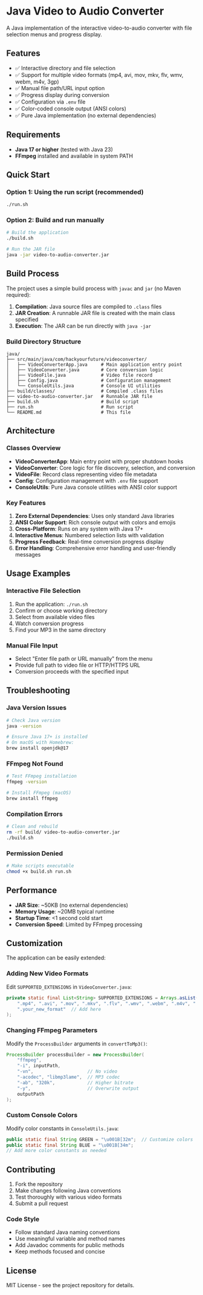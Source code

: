 # Java Video to Audio Converter

A Java implementation of the interactive video-to-audio converter with file selection menus and progress display.

## Features

- ✅ Interactive directory and file selection
- ✅ Support for multiple video formats (mp4, avi, mov, mkv, flv, wmv, webm, m4v, 3gp)
- ✅ Manual file path/URL input option
- ✅ Progress display during conversion
- ✅ Configuration via `.env` file
- ✅ Color-coded console output (ANSI colors)
- ✅ Pure Java implementation (no external dependencies)

## Requirements

- **Java 17 or higher** (tested with Java 23)
- **FFmpeg** installed and available in system PATH

## Quick Start

### Option 1: Using the run script (recommended)

```bash
./run.sh
```

### Option 2: Build and run manually

```bash
# Build the application
./build.sh

# Run the JAR file
java -jar video-to-audio-converter.jar
```

## Build Process

The project uses a simple build process with `javac` and `jar` (no Maven required):

1. **Compilation**: Java source files are compiled to `.class` files
2. **JAR Creation**: A runnable JAR file is created with the main class specified
3. **Execution**: The JAR can be run directly with `java -jar`

### Build Directory Structure

```
java/
├── src/main/java/com/hackyourfuture/videoconverter/
│   ├── VideoConverterApp.java     # Main application entry point
│   ├── VideoConverter.java        # Core conversion logic
│   ├── VideoFile.java             # Video file record
│   ├── Config.java                # Configuration management
│   └── ConsoleUtils.java          # Console UI utilities
├── build/classes/                 # Compiled .class files
├── video-to-audio-converter.jar   # Runnable JAR file
├── build.sh                       # Build script
├── run.sh                         # Run script
└── README.md                      # This file
```

## Architecture

### Classes Overview

- **VideoConverterApp**: Main entry point with proper shutdown hooks
- **VideoConverter**: Core logic for file discovery, selection, and conversion
- **VideoFile**: Record class representing video file metadata
- **Config**: Configuration management with `.env` file support
- **ConsoleUtils**: Pure Java console utilities with ANSI color support

### Key Features

1. **Zero External Dependencies**: Uses only standard Java libraries
2. **ANSI Color Support**: Rich console output with colors and emojis
3. **Cross-Platform**: Runs on any system with Java 17+
4. **Interactive Menus**: Numbered selection lists with validation
5. **Progress Feedback**: Real-time conversion progress display
6. **Error Handling**: Comprehensive error handling and user-friendly messages

## Usage Examples

### Interactive File Selection

1. Run the application: `./run.sh`
2. Confirm or choose working directory
3. Select from available video files
4. Watch conversion progress
5. Find your MP3 in the same directory

### Manual File Input

- Select "Enter file path or URL manually" from the menu
- Provide full path to video file or HTTP/HTTPS URL
- Conversion proceeds with the specified input

## Troubleshooting

### Java Version Issues

```bash
# Check Java version
java -version

# Ensure Java 17+ is installed
# On macOS with Homebrew:
brew install openjdk@17
```

### FFmpeg Not Found

```bash
# Test FFmpeg installation
ffmpeg -version

# Install FFmpeg (macOS)
brew install ffmpeg
```

### Compilation Errors

```bash
# Clean and rebuild
rm -rf build/ video-to-audio-converter.jar
./build.sh
```

### Permission Denied

```bash
# Make scripts executable
chmod +x build.sh run.sh
```

## Performance

- **JAR Size**: ~50KB (no external dependencies)
- **Memory Usage**: ~20MB typical runtime
- **Startup Time**: <1 second cold start
- **Conversion Speed**: Limited by FFmpeg processing

## Customization

The application can be easily extended:

### Adding New Video Formats

Edit `SUPPORTED_EXTENSIONS` in `VideoConverter.java`:

```java
private static final List<String> SUPPORTED_EXTENSIONS = Arrays.asList(
    ".mp4", ".avi", ".mov", ".mkv", ".flv", ".wmv", ".webm", ".m4v", ".3gp",
    ".your_new_format"  // Add here
);
```

### Changing FFmpeg Parameters

Modify the `ProcessBuilder` arguments in `convertToMp3()`:

```java
ProcessBuilder processBuilder = new ProcessBuilder(
    "ffmpeg",
    "-i", inputPath,
    "-vn",                    // No video
    "-acodec", "libmp3lame",  // MP3 codec
    "-ab", "320k",            // Higher bitrate
    "-y",                     // Overwrite output
    outputPath
);
```

### Custom Console Colors

Modify color constants in `ConsoleUtils.java`:

```java
public static final String GREEN = "\u001B[32m";  // Customize colors
public static final String BLUE = "\u001B[34m";
// Add more color constants as needed
```

## Contributing

1. Fork the repository
2. Make changes following Java conventions
3. Test thoroughly with various video formats
4. Submit a pull request

### Code Style

- Follow standard Java naming conventions
- Use meaningful variable and method names
- Add Javadoc comments for public methods
- Keep methods focused and concise

## License

MIT License - see the project repository for details.

